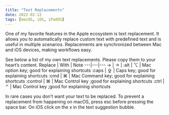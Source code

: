 ```yaml
---
title: "Text Replacements"
date: 2022-02-12
tags: [macOS, iOS, iPadOS]
---
```


One of my favorite features in the Apple ecosystem is text replacement. It allows you to automatically replace custom text with predefined text and is useful in multiple scenarios. Replacements are synchronized between Mac and iOS devices, making workflows easy.

See below a list of my own text replacements. Please copy them to your heart’s content.
Replace | With | Note
---|---|---
-> | → | 
:alt | ⌥ | Mac option key; good for explaining shortcuts
:caps | ⇪ | Caps key; good for explaining shortcuts
:cmd | ⌘ | Mac Command key; good for explaining shortcuts
:control | ⌘ | Mac Control key ;good for explaining shortcuts
:ctrl | ⌃ | Mac Control key ;good for explaining shortcuts

In rare cases you don’t want your text to be replaced. To prevent a replacement from happening on macOS, press esc before pressing the space bar. On iOS click on the x in the text suggestion bubble.
